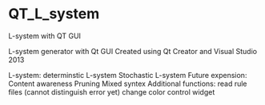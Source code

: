 # QT_L_system
L-system with QT GUI

L-system generator with Qt GUI
Created using Qt Creator and Visual Studio 2013

L-system: determinstic L-system
          Stochastic L-system
          Future expension:
                Content awareness
                Pruning
                Mixed syntex
Additional functions:
          read rule files (cannot distinguish error yet)
          change color
          control widget
